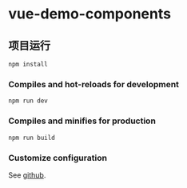 # vue-demo-components

## 项目运行

```
npm install
```

### Compiles and hot-reloads for development

```
npm run dev
```

### Compiles and minifies for production

```
npm run build
```

### Customize configuration

See [github](https://github.com/pythl/vue-demo-components).

